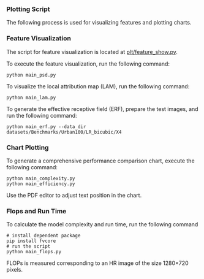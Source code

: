 ### Plotting Script
The following process is used for visualizing features and plotting charts.
 
 
### Feature Visualization
The script for feature visualization is located at [plt/feature_show.py](feature_show.py). 

To execute the feature visualization, run the following command:
```
python main_psd.py
```

To visualize the local attribution map (LAM), run the following command:
```
python main_lam.py 
```

To generate the effective receptive field (ERF), prepare the test images, and run the following command:
```
python main_erf.py --data_dir datasets/Benchmarks/Urban100/LR_bicubic/X4
```



### Chart Plotting
To generate a comprehensive performance comparison chart, execute the following command:
```
python main_complexity.py
python main_efficiency.py
```
Use the PDF editor to adjust text position in the chart.

### Flops and Run Time
To calculate the model complexity and run time, run the following command 
```
# install dependent package
pip install fvcore
# run the script
python main_flops.py 
```
FLOPs is measured corresponding to an HR image of the size 1280×720 pixels.
